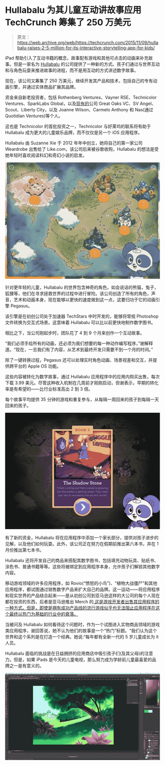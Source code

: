 # Hullabalu 为其儿童互动讲故事应用 TechCrunch 筹集了 250 万美元

> 原文：<https://web.archive.org/web/https://techcrunch.com/2015/11/09/hullabalu-raises-2-5-million-for-its-interactive-storytelling-app-for-kids/>

iPad 帮助引入了互动书籍的概念，故事配有游戏和其他可点击的动画来补充故事。但是一家名为 [Hullabalu](https://web.archive.org/web/20221208075433/https://hullabalu.com/) 的公司提供了一种新的方式。孩子们通过与世界互动和与角色玩耍来推进故事的进程，而不是用互动的方式讲述数字故事。

现在，该公司又筹集了 250 万美元，继续开发其产品和技术，包括自己的专有动画引擎，并通过实体商品扩展其品牌。

资金来自新老投资者，包括 Rothenberg Ventures、Vayner RSE、Technicolor Ventures、SparkLabs Global，以及[现有的](https://web.archive.org/web/20221208075433/https://beta.techcrunch.com/2013/06/06/to-spark-childrens-imaginations-hullabalu-raises-1-8-million-from-sv-angel-great-oaks-others-for-ipad-storytelling-app/)公司 Great Oaks VC、SV Angel、Scout、Liberty City，以及 Joanne Wilson、Carmelo Anthony 和 Nas(通过 Quotidian Ventures)等个人。

这也是 Technicolor 的首批投资之一，Technicolor 与好莱坞的联系将有助于 Hullabalu 成为更大的儿童娱乐品牌，而不仅仅是另一个 iOS 应用程序。

Hullabalu 由 Suzanne Xie 于 2012 年年中创立，她将自己的第一家公司 Weardrobe 出售给了 Like.com，该公司后来被谷歌收购，Hullabalu 的想法是受她年轻时喜欢阅读科幻和奇幻小说的启发。

![IMG_0158](img/725ed8a2f6200f39da0f4dd357168401.png)

针对更年轻的儿童，Hullabalu 的世界包含神奇的角色，如会说话的熊猫，兔子，狐狸等，他们在寻求拯救世界的过程中进行冒险。该公司创造了所有的角色，声音，艺术和动画本身，现在能够以更快的速度做到这一点，这要归功于它的动画引擎 Pegasus。

该引擎是在初创公司处于加速器 TechStars 中时开发的，能够将常规 Photoshop 文件转换为交互式场景。这意味着 Hullabalu 可以比以前更快地制作数字图书。

相比之下，当公司刚起步时，团队花了 4 到 9 个月来创作一个互动故事。

“我们必须手绘所有的动画，还必须为我们想要的每一种动作编写程序，”谢解释道。“现在，一旦我们有了内容，从艺术到最终开发只需要不到一个月的时间。”

除了一键转换过程，Pegasus 还可以处理实时角色动画、场景视差和交互，并提供跨平台的 Apple OS 功能。

这些内容被转化为数字故事，通过 Hullabalu 应用程序中的应用内购买出售，每次下载 3.99 美元。尽管这种收入机制在几周前才刚刚启动，但谢表示，早期的转化率是有希望的——比行业标准高出 2 到 3 倍。

每个故事平均提供 35 分钟的游戏和重复参与，从每隔一周回来的孩子到每隔一天回来的孩子。

![IMG_0160](img/eecebfb43aebe1d834edde7e88e24056.png)

有了新的资金，Hullabalu 将在应用程序中添加一个家长部分，提供对孩子进步的见解，以及他们如何玩耍。此外，该公司正在努力在假期前推出第六本书，并在 1 月份推出第七本书。

Hullabalu 还将开发自己的商品来搭配其数字图书，包括填充动物玩具、贴纸书、涂色书、普通书籍等等。这些将被绑定到应用程序本身，允许孩子们解锁其他数字内容。

移动游戏领域的许多应用程序，如 Rovio(“愤怒的小鸟”)、“植物大战僵尸”和其他应用程序，都试图通过销售数字产品来扩大自己的品牌。这一运动——将应用程序和现实世界的产品结合起来——是从初创公司到亚马逊这样的大公司的每个人现在都在投资的东西，后者是亚马逊推出 Merch 的[,这是游戏开发者出售其应用程序的一种方式。但是，即使是拥有成功产品线的流行游戏似乎也无法阻止应用程序在这个最终以热门为基础的行业中的衰落。](https://web.archive.org/web/20221208075433/https://beta.techcrunch.com/2015/09/30/amazon-introduces-merch-by-amazon-a-way-for-game-developers-or-anyone-to-sell-print-on-demand-tees/#.s2agxy:Vbk2)

当被问及 Hullabalu 如何看待这个问题时，作为一个试图进入实物商品领域的游戏类应用程序，谢回答说，她不认为他们的故事是一个“热门”标题。“我们认为这个世界和这个系列是在打造一个经典。她说:“每年都有全新一代的 5 岁儿童成长为 it 人员。

Hullabalu 面临的挑战是在日益拥挤的应用商店中吸引孩子们(及其父母)的注意力。但是，如果 iPads 是今天的儿童电视，那么努力成为学龄前儿童最喜爱的品牌之一是有意义的。

![b3s14recording_3](img/48ab2d9c4468f56c0d657fe353f305a4.png)